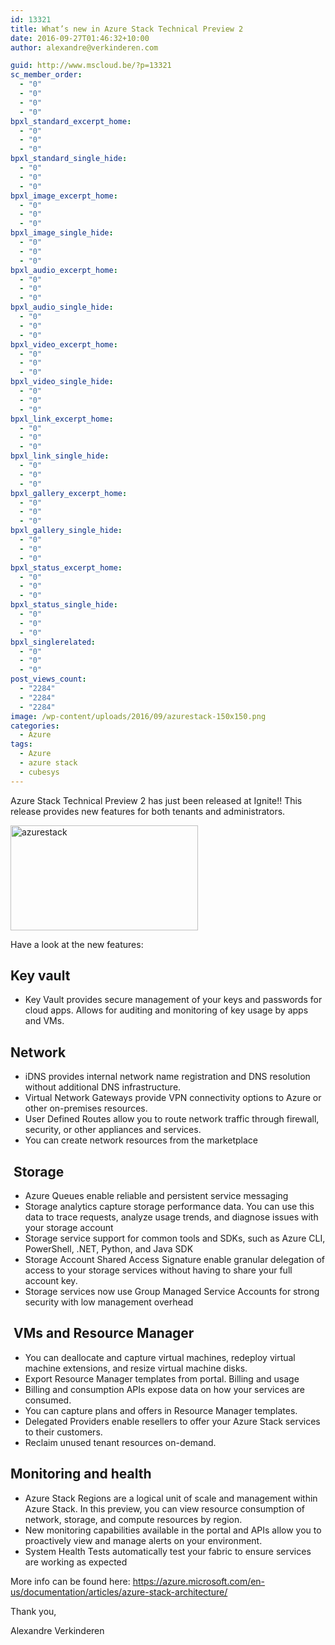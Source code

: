 ```yaml
---
id: 13321
title: What’s new in Azure Stack Technical Preview 2
date: 2016-09-27T01:46:32+10:00
author: alexandre@verkinderen.com

guid: http://www.mscloud.be/?p=13321
sc_member_order:
  - "0"
  - "0"
  - "0"
  - "0"
bpxl_standard_excerpt_home:
  - "0"
  - "0"
  - "0"
bpxl_standard_single_hide:
  - "0"
  - "0"
  - "0"
bpxl_image_excerpt_home:
  - "0"
  - "0"
  - "0"
bpxl_image_single_hide:
  - "0"
  - "0"
  - "0"
bpxl_audio_excerpt_home:
  - "0"
  - "0"
  - "0"
bpxl_audio_single_hide:
  - "0"
  - "0"
  - "0"
bpxl_video_excerpt_home:
  - "0"
  - "0"
  - "0"
bpxl_video_single_hide:
  - "0"
  - "0"
  - "0"
bpxl_link_excerpt_home:
  - "0"
  - "0"
  - "0"
bpxl_link_single_hide:
  - "0"
  - "0"
  - "0"
bpxl_gallery_excerpt_home:
  - "0"
  - "0"
  - "0"
bpxl_gallery_single_hide:
  - "0"
  - "0"
  - "0"
bpxl_status_excerpt_home:
  - "0"
  - "0"
  - "0"
bpxl_status_single_hide:
  - "0"
  - "0"
  - "0"
bpxl_singlerelated:
  - "0"
  - "0"
  - "0"
post_views_count:
  - "2284"
  - "2284"
  - "2284"
image: /wp-content/uploads/2016/09/azurestack-150x150.png
categories:
  - Azure
tags:
  - Azure
  - azure stack
  - cubesys
---
```

Azure Stack Technical Preview 2 has just been released at Ignite!! This release provides new features for both tenants and administrators.

[<img class="alignnone size-medium wp-image-13371" src="https://mscloudstorage.blob.core.windows.net/mscloudstorage/2016/09/azurestack-300x168.png" alt="azurestack" width="300" height="168" srcset="/wp-content/uploads/2016/09/azurestack-300x168.png 300w, /wp-content/uploads/2016/09/azurestack-768x429.png 768w, /wp-content/uploads/2016/09/azurestack.png 965w" sizes="(max-width: 300px) 100vw, 300px" />](https://mscloudstorage.blob.core.windows.net/mscloudstorage/2016/09/azurestack.png)

Have a look at the new features:

## Key vault

  * Key Vault provides secure management of your keys and passwords for cloud apps. Allows for auditing and monitoring of key usage by apps and VMs.

## Network

  * iDNS provides internal network name registration and DNS resolution without additional DNS infrastructure.
  * Virtual Network Gateways provide VPN connectivity options to Azure or other on-premises resources.
  * User Defined Routes allow you to route network traffic through firewall, security, or other appliances and services.
  * You can create network resources from the marketplace

##  Storage

  * Azure Queues enable reliable and persistent service messaging
  * Storage analytics capture storage performance data. You can use this data to trace requests, analyze usage trends, and diagnose issues with your storage account
  * Storage service support for common tools and SDKs, such as Azure CLI, PowerShell, .NET, Python, and Java SDK
  * Storage Account Shared Access Signature enable granular delegation of access to your storage services without having to share your full account key.
  * Storage services now use Group Managed Service Accounts for strong security with low management overhead

##  VMs and Resource Manager

  * You can deallocate and capture virtual machines, redeploy virtual machine extensions, and resize virtual machine disks.
  * Export Resource Manager templates from portal. Billing and usage
  * Billing and consumption APIs expose data on how your services are consumed.
  * You can capture plans and offers in Resource Manager templates.
  * Delegated Providers enable resellers to offer your Azure Stack services to their customers.
  * Reclaim unused tenant resources on-demand.

## Monitoring and health

  * Azure Stack Regions are a logical unit of scale and management within Azure Stack. In this preview, you can view resource consumption of network, storage, and compute resources by region.
  * New monitoring capabilities available in the portal and APIs allow you to proactively view and manage alerts on your environment.
  * System Health Tests automatically test your fabric to ensure services are working as expected

More info can be found here: https://azure.microsoft.com/en-us/documentation/articles/azure-stack-architecture/

Thank you,

Alexandre Verkinderen

